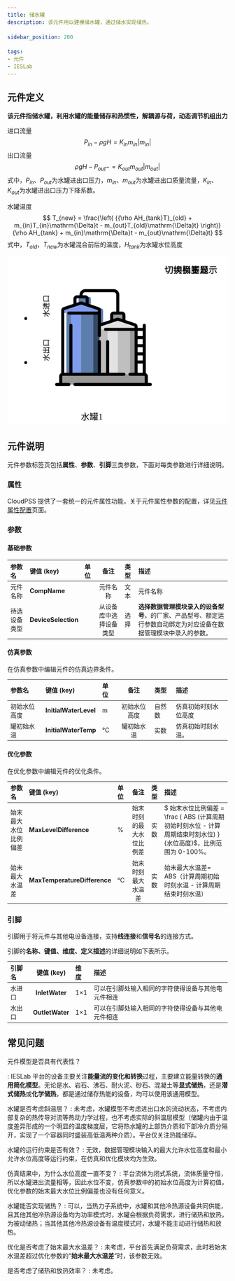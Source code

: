 ```yaml
---
title: 储水罐
description: 该元件用以建模储水罐，通过储水实现储热。

sidebar_position: 200

tags: 
- 元件
- IESLab
---
```


## 元件定义

 **该元件指储水罐，利用水罐的能量储存和热惯性，解耦源与荷，动态调节机组出力**

进口流量
 $$
 P_{in}-ρgH=K_{in} m_{in} |m_{in} |
 $$
 出口流量
$$
ρgH-P_{out}-=K_{out} m_{out} |m_{out} |
$$
式中，$P_{in}$、$P_{out}$为水罐进出口压力，$m_{in}、m_{out}$为水罐进出口质量流量，$K_{in}、K_{out}$为水罐进出口压力下降系数。

水罐温度
$$
T_{new} = \frac{\left( {{\rho AH_{tank}T}_{old} + m_{in}T_{in}\mathrm{\Delta}t - m_{out}T_{old}\mathrm{\Delta}t} \right)}{\rho AH_{tank} + m_{in}\mathrm{\Delta}t - m_{out}\mathrm{\Delta}t}
$$
式中，$T_{old}$，$T_{new}$为水罐混合前后的温度，$H_{tank}$为水罐水位高度

![储水罐](./IES-Charger-WaterTank.svg )




## 元件说明

元件参数标签页包括**属性**、**参数**、**引脚**三类参数，下面对每类参数进行详细说明。

### 属性

CloudPSS 提供了一套统一的元件属性功能，关于元件属性参数的配置，详见[元件属性配置](/docs/docs/software/xstudio/simstudio/basic/moduleEncapsulation/index.md)页面。

### 参数

#### 基础参数

| 参数名 | 键值 (key) | 单位 | 备注 | 类型 | 描述 |
| :--- | :--- | :--- | :--: | :--- | :--- |
| 元件名称 | **CompName** |  | 元件名称 | 文本 | 元件名称 |
| 待选设备类型 | **DeviceSelection** |  | 从设备库中选择设备类型 | 选择 | **选择数据管理模块录入的设备型号**，的厂家、产品型号、额定运行参数自动绑定为对应设备在数据管理模块中录入的参数。

#### 仿真参数

在仿真参数中编辑元件的仿真边界条件。

| 参数名 | 键值 (key)  | 单位 | 备注 | 类型 | 描述 |
| :--- | :--- | :--- | :--: | :--- | :--- |
| 初始水位高度 | **InitialWaterLevel** | m | 初始水位高度 | 自然数 | 仿真初始时刻水位高度 |
| 罐初始水温 | **InitialWaterTemp** | ℃ | 罐初始水温 | 实数 | 仿真初始时刻水温。|


#### 优化参数

在优化参数中编辑元件的优化条件。

| 参数名 | 键值 (key)  | 单位 | 备注 | 类型 | 描述 |
| :--- | :--- | :--- | :--: | :--- | :--- |
| 始末最大水位比例偏差 | **MaxLevelDifference** | % | 始末时刻的最大水位比例差 | 实数  | $ 始末水位比例偏差 = \frac { ABS (计算周期初始时刻水位 - 计算周期结束时刻水位)  }{水位高度}$，比例范围为 0-100%。|
| 始末最大水温差 | **MaxTemperatureDifference** | ℃ | 始末时刻最大水温差 | 实数 |始末最大水温差= ABS（计算周期初始时刻水温 - 计算周期结束时刻水温） |


### 引脚

引脚用于将元件与其他电设备连接，支持**线连接**和**信号名**的连接方式。

引脚的**名称、键值、维度、定义描述**的详细说明如下表所示。

| 引脚名 | 键值 (key)  | 维度 | 描述 |
| :--- | :--: | :--- | :--- |
| 水进口 | **InletWater** | 1×1 | 可以在引脚处输入相同的字符使得设备与其他电元件相连|
| 水出口 | **OutletWater** | 1×1 | 可以在引脚处输入相同的字符使得设备与其他电元件相连|


## 常见问题

元件模型是否具有代表性？

:   IESLab 平台的设备主要关注**能量流的变化和转换**过程，主要建立能量转换的**通用简化模型**。无论是水、岩石、沸石、耐火泥、砂石、混凝土等**显式储热**，还是**潜式储热**或**化学储热**，都是通过储存热能的设备，均可以使用该通用模型。

水罐是否考虑斜温层？
:   未考虑，水罐模型不考虑进出口水的流动状态，不考虑内部复杂的热传导对流等热动力学过程，也不考虑实际的斜温层模型（储罐内由于温度差异形成的一个明显的温度梯度层，它将热水罐的上部热介质和下部冷介质分隔开，实现了一个容器同时盛装高低温两种介质）。平台仅关注热能储存。

水罐的运行约束是否有效？
:   无效，数据管理模块输入的最大允许水位高度和最小允许水位高度等运行约束，在仿真和优化模块均为生效。

仿真结果中，为什么水位高度一直不变？
:   平台流体为闭式系统，流体质量守恒，所以水罐进出流量相等，因此水位不变，仿真参数中的初始水位高度为计算初值，优化参数的始末最大水位比例偏差也没有任何意义。

水罐能否实现储热？
:   可以，当热力子系统中，水罐和其他冷热源设备共同供能，且其他其他冷热源设备均为功率模式时，水罐会根据负荷需求，进行储热和放热，为被动储热；当其他其他冷热源设备有温度模式时，水罐不能主动进行储热和放热。

优化是否考虑了始末最大水温差？
:   未考虑，平台首先满足负荷需求，此时若始末水温差超过优化参数的“**始末最大水温差**”时，该参数无效。

是否考虑了储热和放热效率？
:   未考虑。
